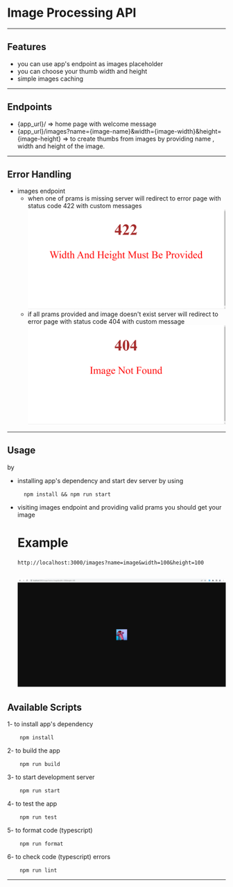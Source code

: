# Image Processing API

----------------------------------------------------
## Features
* you can use app's endpoint as images placeholder
* you can choose your thumb width and height
* simple images caching 

-------------------------------------------------------
## Endpoints
* {app_url}/ => home page with welcome message
* {app_url}/images?name={image-name}&width={image-width}&height={image-height} => to create thumbs from images 
    by providing name , width and height of the image.
---

## Error Handling
* images endpoint
  * when one of prams is missing server will redirect to error page with status code 422
  with custom messages
    ![422](./docs/img/422.png)
  * if all prams provided and image doesn't exist  server will redirect to error page with status code 404
  with custom message
    ![404](./docs/img/404.png)
---
## Usage
by
* installing app's dependency and start dev server by using
  ```shell
    npm install && npm run start
  ```
* visiting images endpoint and providing valid prams you should get your image
  # Example
  ``
  http://localhost:3000/images?name=image&width=100&height=100
  ``
 
  ![example](./docs/img/usage.png)
  ---

## Available Scripts
1- to install app's dependency

```shell
    npm install
```
2- to build the app
```shell
    npm run build
```
3- to start development server

```shell
    npm run start
```

4- to test the app
```shell
    npm run test
```
5- to format code (typescript)
```shell
    npm run format
```
6- to check code (typescript) errors
```shell
    npm run lint
```
---